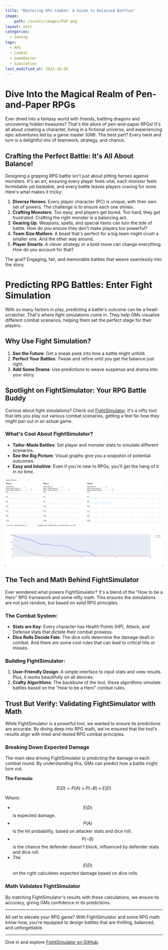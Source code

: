 ```yaml
---
title: "Mastering RPG Combat: A Guide to Balanced Battles"
image: 
    path: /assets/images/P&P.png
layout: post
categories:
  - Gaming
tags:
  - RPG
  - Combat
  - GameMaster
  - Simulation
last_modified_at: 2023-10-26
---
```


# Dive Into the Magical Realm of Pen-and-Paper RPGs

Ever dived into a fantasy world with friends, battling dragons and uncovering hidden treasures? That's the allure of pen-and-paper RPGs! It's all about creating a character, living in a fictional universe, and experiencing epic adventures led by a game master (GM). The best part? Every twist and turn is a delightful mix of teamwork, strategy, and chance.

## Crafting the Perfect Battle: It's All About Balance!

Designing a gripping RPG battle isn't just about pitting heroes against monsters. It's an art, ensuring every player feels vital, each monster feels formidable yet beatable, and every battle leaves players craving for more. Here's what makes it tricky:

1. **Diverse Heroes**: Every player character (PC) is unique, with their own set of powers. The challenge is to ensure each one shines.
2. **Crafting Monsters**: Too easy, and players get bored. Too hard, they get frustrated. Crafting the right monster is a balancing act.
3. **Gearing Up**: Weapons, spells, and special items can turn the tide of battle. How do you ensure they don't make players too powerful?
4. **Team Size Matters**: A beast that's perfect for a big team might crush a smaller one. And the other way around.
5. **Player Smarts**: A clever strategy or a bold move can change everything. How do you account for that?

The goal? Engaging, fair, and memorable battles that weave seamlessly into the story.

# Predicting RPG Battles: Enter Fight Simulation

With so many factors in play, predicting a battle's outcome can be a head-scratcher. That's where fight simulations come in. They help GMs visualize different combat scenarios, helping them set the perfect stage for their players.

## Why Use Fight Simulation?

1. **See the Future**: Get a sneak peek into how a battle might unfold.
2. **Perfect Your Battles**: Tweak and refine until you get the balance just right.
3. **Add Some Drama**: Use predictions to weave suspense and drama into your story.

## Spotlight on FightSimulator: Your RPG Battle Buddy

Curious about fight simulations? Check out [FightSimulator](https://github.com/SimonBon/FightSimulator). It's a nifty tool that lets you play out various combat scenarios, getting a feel for how they might pan out in an actual game.

### What's Cool About FightSimulator?

- **Tailor-Made Battles**: Set player and monster stats to simulate different scenarios.
- **See the Big Picture**: Visual graphs give you a snapshot of potential outcomes.
- **Easy and Intuitive**: Even if you're new to RPGs, you'll get the hang of it in no time.

![Here's how it looks](/assets/images/app_example.png)

## The Tech and Math Behind FightSimulator

Ever wondered what powers FightSimulator? It's a blend of the "How to be a Hero" RPG framework and some nifty math. This ensures the simulations are not just random, but based on solid RPG principles.

### The Combat System:

- **Stats are Key**: Every character has Health Points (HP), Attack, and Defense stats that dictate their combat prowess.
- **Dice Rolls Decide Fate**: The dice rolls determine the damage dealt in combat. And there are some cool rules that can lead to critical hits or misses.

### Building FightSimulator:

1. **User-Friendly Design**: A simple interface to input stats and view results. Plus, it works beautifully on all devices.
2. **Crafty Algorithms**: The backbone of the tool, these algorithms simulate battles based on the "How to be a Hero" combat rules.

## Trust But Verify: Validating FightSimulator with Math

While FightSimulator is a powerful tool, we wanted to ensure its predictions are accurate. By diving deep into RPG math, we've ensured that the tool's results align with tried-and-tested RPG combat principles.

### Breaking Down Expected Damage

The main idea driving FightSimulator is predicting the damage in each combat round. By understanding this, GMs can predict how a battle might turn out.

**The Formula:**

$$ 
E(D) = P(A) \times P(\neg B) \times E(D) 
$$

Where:

- $$ E(D) $$ is expected damage.
- $$ P(A) $$ is the hit probability, based on attacker stats and dice roll.
- $$ P(\neg B) $$ is the chance the defender doesn't block, influenced by defender stats and dice roll.
- The $$ E(D) $$ on the right calculates expected damage based on dice rolls.

### Math Validates FightSimulator

By matching FightSimulator's results with these calculations, we ensure its accuracy, giving GMs confidence in its predictions.

---

All set to elevate your RPG game? With FightSimulator and some RPG math know-how, you're equipped to design battles that are thrilling, balanced, and unforgettable.

---

Dive in and explore [FightSimulator on GitHub](https://github.com/SimonBon/FightSimulator).